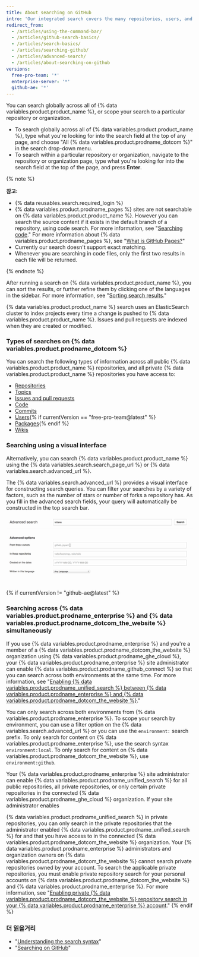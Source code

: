 ```yaml
---
title: About searching on GitHub
intro: 'Our integrated search covers the many repositories, users, and lines of code on {% data variables.product.product_name %}.'
redirect_from:
  - /articles/using-the-command-bar/
  - /articles/github-search-basics/
  - /articles/search-basics/
  - /articles/searching-github/
  - /articles/advanced-search/
  - /articles/about-searching-on-github
versions:
  free-pro-team: '*'
  enterprise-server: '*'
  github-ae: '*'
---
```


You can search globally across all of {% data variables.product.product_name %}, or scope your search to a particular repository or organization.

- To search globally across all of {% data variables.product.product_name %}, type what you're looking for into the search field at the top of any page, and choose "All {% data variables.product.prodname_dotcom %}" in the search drop-down menu.
- To search within a particular repository or organization, navigate to the repository or organization page, type what you're looking for into the search field at the top of the page, and press **Enter**.

{% note %}

**참고:**

- {% data reusables.search.required_login %}
- {% data variables.product.prodname_pages %} sites are not searchable on {% data variables.product.product_name %}. However you can search the source content if it exists in the default branch of a repository, using code search. For more information, see "[Searching code](/articles/searching-code)." For more information about {% data variables.product.prodname_pages %}, see "[What is GitHub Pages?](/articles/what-is-github-pages/)"
- Currently our search doesn't support exact matching.
- Whenever you are searching in code files, only the first two results in each file will be returned.

{% endnote %}

After running a search on {% data variables.product.product_name %}, you can sort the results, or further refine them by clicking one of the languages in the sidebar. For more information, see "[Sorting search results](/articles/sorting-search-results)."

{% data variables.product.product_name %} search uses an ElasticSearch cluster to index projects every time a change is pushed to {% data variables.product.product_name %}. Issues and pull requests are indexed when they are created or modified.

### Types of searches on {% data variables.product.prodname_dotcom %}

You can search the following types of information across all public {% data variables.product.product_name %} repositories, and all private {% data variables.product.product_name %} repositories you have access to:

- [Repositories](/articles/searching-for-repositories)
- [Topics](/articles/searching-topics)
- [Issues and pull requests](/articles/searching-issues-and-pull-requests)
- [Code](/articles/searching-code)
- [Commits](/articles/searching-commits)
- [Users](/articles/searching-users){% if currentVersion == "free-pro-team@latest" %}
- [Packages](/github/searching-for-information-on-github/searching-for-packages){% endif %}
- [Wikis](/articles/searching-wikis)

### Searching using a visual interface

Alternatively, you can search {% data variables.product.product_name %} using the {% data variables.search.search_page_url %} or {% data variables.search.advanced_url %}.

The {% data variables.search.advanced_url %} provides a visual interface for constructing search queries. You can filter your searches by a variety of factors, such as the number of stars or number of forks a repository has. As you fill in the advanced search fields, your query will automatically be constructed in the top search bar.

![Advanced Search](/assets/images/help/search/advanced_search_demo.gif)

{% if currentVersion != "github-ae@latest" %}
### Searching across {% data variables.product.prodname_enterprise %} and {% data variables.product.prodname_dotcom_the_website %} simultaneously

If you use {% data variables.product.prodname_enterprise %} and you're a member of a {% data variables.product.prodname_dotcom_the_website %} organization using {% data variables.product.prodname_ghe_cloud %}, your {% data variables.product.prodname_enterprise %} site administrator can enable {% data variables.product.prodname_github_connect %} so that you can search across both environments at the same time. For more information, see "[Enabling {% data variables.product.prodname_unified_search %} between {% data variables.product.prodname_enterprise %} and {% data variables.product.prodname_dotcom_the_website %}](/enterprise/admin/guides/developer-workflow/enabling-unified-search-between-github-enterprise-server-and-github-com)."

You can only search across both environments from {% data variables.product.prodname_enterprise %}. To scope your search by environment, you can use a filter option on the {% data variables.search.advanced_url %} or you can use the `environment:` search prefix. To only search for content on {% data variables.product.prodname_enterprise %}, use the search syntax `environment:local`. To only search for content on {% data variables.product.prodname_dotcom_the_website %}, use `environment:github`.

Your {% data variables.product.prodname_enterprise %} site administrator can enable {% data variables.product.prodname_unified_search %} for all public repositories, all private repositories, or only certain private repositories in the connected {% data variables.product.prodname_ghe_cloud %} organization.
If your site administrator enables

{% data variables.product.prodname_unified_search %} in private repositories, you can only search in the private repositories that the administrator enabled {% data variables.product.prodname_unified_search %} for and that you have access to in the connected {% data variables.product.prodname_dotcom_the_website %} organization. Your {% data variables.product.prodname_enterprise %} administrators and organization owners on {% data variables.product.prodname_dotcom_the_website %} cannot search private repositories owned by your account. To search the applicable private repositories, you must enable private repository search for your personal accounts on {% data variables.product.prodname_dotcom_the_website %} and {% data variables.product.prodname_enterprise %}. For more information, see "[Enabling private {% data variables.product.prodname_dotcom_the_website %} repository search in your {% data variables.product.prodname_enterprise %} account](/articles/enabling-private-github-com-repository-search-in-your-github-enterprise-server-account)."
{% endif %}

### 더 읽을거리

- "[Understanding the search syntax](/articles/understanding-the-search-syntax)"
- "[Searching on GitHub](/articles/searching-on-github)"
